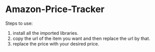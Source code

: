 # Amazon-Price-Tracker
Steps to use:
1) install all the imported libraries.
2) copy the url of the item you want and then replace the url by that.
3) replace the  price with your desired price.
